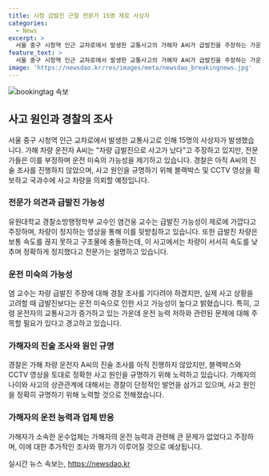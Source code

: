 ```yaml
---
title: 시청 급발진 근절 전문가 15명 제로 사상자
categories:
  - News
excerpt: >
  서울 중구 시청역 인근 교차로에서 발생한 교통사고의 가해자 A씨가 급발진을 주장하는 가운데, 전문가들은 급발진 가능성을 부각시키지 않고 운전 미숙을 강조하고 있다. 유원대학교의 염건웅 교수는 급발진 가능성은 제로에 가깝다며, 운전 미숙과 실수 가능성을 언급했다. 경찰은 A씨의 진술 조사를 아직 진행하지 않았으며, 사고 원인을 규명하기 위해 블랙박스와 CCTV 영상을 확보하고 국과수에게 사고 차량을 의뢰할 예정이다. 고령 운전자의 교통사고 증가에 대한 우려도 제기되고 있다.
feature_text: >
  서울 중구 시청역 인근 교차로에서 발생한 교통사고의 가해자 A씨가 급발진을 주장하는 가운데, 전문가들은 급발진 가능성을 부각시키지 않고 운전 미숙을 강조하고 있다. 유원대학교의 염건웅 교수는 급발진 가능성은 제로에 가깝다며, 운전 미숙과 실수 가능성을 언급했다. 경찰은 A씨의 진술 조사를 아직 진행하지 않았으며, 사고 원인을 규명하기 위해 블랙박스와 CCTV 영상을 확보하고 국과수에게 사고 차량을 의뢰할 예정이다. 고령 운전자의 교통사고 증가에 대한 우려도 제기되고 있다.
image: 'https://newsdao.kr/res/images/meta/newsdao_breakingnews.jpg'
---
```


<p><img src="https://newsdao.kr/res/images/meta/newsdao_breakingnews.jpg" alt="bookingtag 속보" /></p>

<h2 data-ke-size="size26">사고 원인과 경찰의 조사</h2>

<p data-ke-size="size16">서울 중구 시청역 인근 교차로에서 발생한 교통사고로 인해 15명의 사상자가 발생했습니다. 가해 차량 운전자 A씨는 "차량 급발진으로 사고가 났다"고 주장하고 있지만, 전문가들은 이를 부정하며 운전 미숙의 가능성을 제기하고 있습니다. 경찰은 아직 A씨의 진술 조사를 진행하지 않았으며, 사고 원인을 규명하기 위해 블랙박스 및 CCTV 영상을 확보하고 국과수에 사고 차량을 의뢰할 예정입니다.</p>

<h3 data-ke-size="size23">전문가 의견과 급발진 가능성</h3>

<p data-ke-size="size16">유원대학교 경찰소방행정학부 교수인 염건웅 교수는 급발진 가능성이 제로에 가깝다고 주장하며, 차량이 정지하는 영상을 통해 이를 뒷받침하고 있습니다. 또한 급발진 차량은 보통 속도를 끊지 못하고 구조물에 충돌하는데, 이 사고에서는 차량이 서서히 속도를 낮추며 정확하게 정지했다고 전문가는 설명하고 있습니다.</p>

<h3 data-ke-size="size23">운전 미숙의 가능성</h3>

<p data-ke-size="size16">염 교수는 차량 급발진 주장에 대해 경찰 조사를 기다려야 하겠지만, 실제 사고 상황을 고려할 때 급발진보다는 운전 미숙으로 인한 사고 가능성이 높다고 밝혔습니다. 특히, 고령 운전자의 교통사고가 증가하고 있는 가운데 운전 능력 저하와 관련된 문제에 대해 주목할 필요가 있다고 경고하고 있습니다.</p>

<h3 data-ke-size="size23">가해자의 진술 조사와 원인 규명</h3>

<p data-ke-size="size16">경찰은 가해 차량 운전자 A씨의 진술 조사를 아직 진행하지 않았지만, 블랙박스와 CCTV 영상을 토대로 정확한 사고 원인을 규명하기 위해 노력하고 있습니다. 가해자의 나이와 사고의 상관관계에 대해서는 경찰이 단정적인 발언을 삼가고 있으며, 사고 원인을 정확히 규명하기 위해 노력할 것으로 전해졌습니다.</p>

<h3 data-ke-size="size23">가해자의 운전 능력과 업체 반응</h3>

<p data-ke-size="size16">가해자가 소속한 운수업체는 가해자의 운전 능력과 관련해 큰 문제가 없었다고 주장하며, 이에 대한 추가적인 조사와 평가가 이루어질 것으로 예상됩니다.</p>
실시간 뉴스 속보는, <a href="https://newsdao.kr" rel="dofollow">https://newsdao.kr</a>


